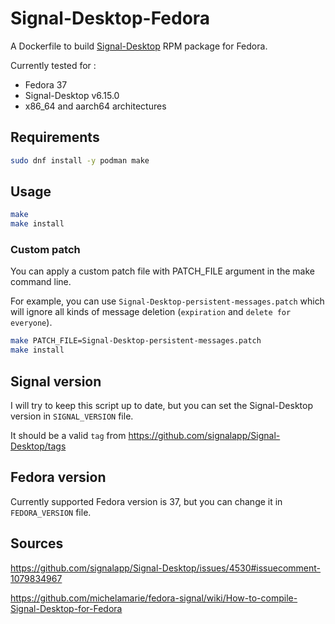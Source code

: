 # Signal-Desktop-Fedora

A Dockerfile to build [Signal-Desktop](https://github.com/signalapp/Signal-Desktop) RPM package for Fedora.

Currently tested for :

- Fedora 37
- Signal-Desktop v6.15.0
- x86_64 and aarch64 architectures

## Requirements

```bash
sudo dnf install -y podman make
```

## Usage

```bash
make
make install
```

### Custom patch

You can apply a custom patch file with PATCH_FILE argument in the make command line.

For example, you can use `Signal-Desktop-persistent-messages.patch` which will ignore all kinds of message deletion (`expiration` and `delete for everyone`).

```bash
make PATCH_FILE=Signal-Desktop-persistent-messages.patch
make install
```

## Signal version

I will try to keep this script up to date, but you can set the Signal-Desktop version in `SIGNAL_VERSION` file.

It should be a valid `tag` from <https://github.com/signalapp/Signal-Desktop/tags>

## Fedora version

Currently supported Fedora version is 37, but you can change it in `FEDORA_VERSION` file.

## Sources

<https://github.com/signalapp/Signal-Desktop/issues/4530#issuecomment-1079834967>

<https://github.com/michelamarie/fedora-signal/wiki/How-to-compile-Signal-Desktop-for-Fedora>
